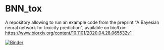 # BNN_tox

A repository allowing to run an example code from the preprint "A Bayesian neural network for toxicity prediction", available on bioRxiv: https://www.biorxiv.org/content/10.1101/2020.04.28.065532v1

[![Binder](https://mybinder.org/badge_logo.svg)](https://mybinder.org/v2/gh/elizavetasemenova/BNN_tox/master)
